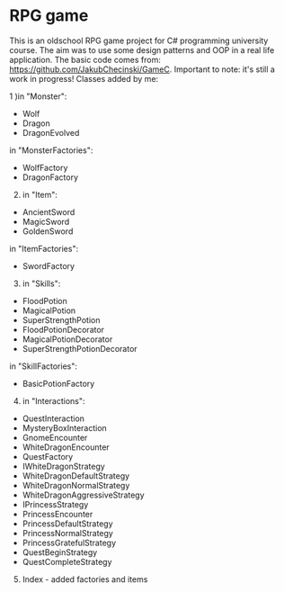 # RPG game
This is an oldschool RPG game project for C# programming university course. The aim was to use some design patterns and OOP in a real life application. The basic code comes from: https://github.com/JakubChecinski/GameC. Important to note: it's still a work in progress!
Classes added by me:

1 )in "Monster":
- Wolf
- Dragon
- DragonEvolved

in "MonsterFactories":
- WolfFactory
- DragonFactory

2) in "Item":
- AncientSword
- MagicSword
- GoldenSword

in "ItemFactories":
- SwordFactory

3) in "Skills":
- FloodPotion
- MagicalPotion
- SuperStrengthPotion
- FloodPotionDecorator
- MagicalPotionDecorator
- SuperStrengthPotionDecorator

in "SkillFactories":
- BasicPotionFactory

4) in "Interactions":
- QuestInteraction
- MysteryBoxInteraction
- GnomeEncounter
- WhiteDragonEncounter
- QuestFactory
- IWhiteDragonStrategy
- WhiteDragonDefaultStrategy
- WhiteDragonNormalStrategy
- WhiteDragonAggressiveStrategy
- IPrincessStrategy
- PrincessEncounter
- PrincessDefaultStrategy
- PrincessNormalStrategy
- PrincessGratefulStrategy
- QuestBeginStrategy
- QuestCompleteStrategy

5) Index - added factories and items
